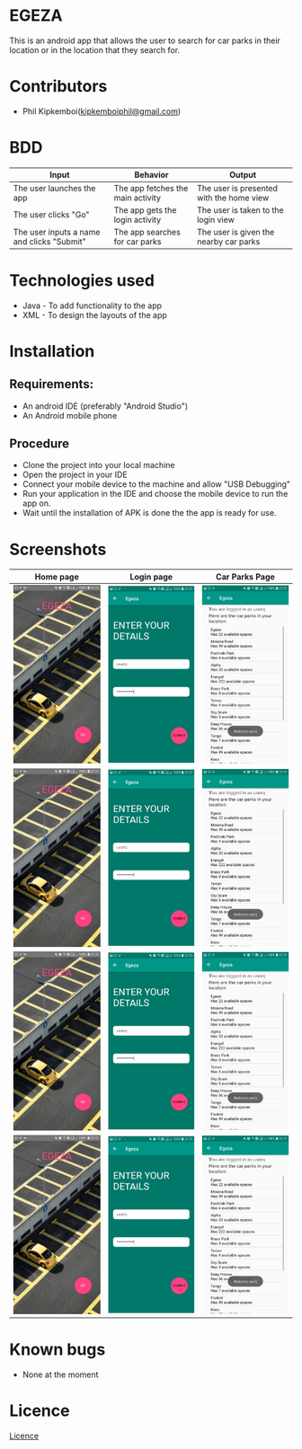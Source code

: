 # EGEZA
This is an android app that allows the user to search for car parks in their location or in the location that they search for.

# Contributors
* Phil Kipkemboi(kipkemboiphil@gmail.com)


# BDD
| Input                                      | Behavior                                 | Output                                        |
|--------------------------------------------|------------------------------------------|-----------------------------------------------|
| The user launches the app                  | The app fetches the main activity        | The user is presented with the home view |
| The user clicks "Go"              | The app gets the login activity           | The user is taken to the login view        |
| The user inputs a name and clicks "Submit" | The app searches for car parks | The user is given the nearby car parks        |

# Technologies used
* Java - To add functionality to the app
* XML - To design the layouts of the app

# Installation
## Requirements:
* An android IDE (preferably "Android Studio")
* An Android mobile phone

## Procedure
* Clone the project into your local machine
* Open the project in your IDE
* Connect your mobile device to the machine and allow "USB Debugging"
* Run your application in the IDE and choose the mobile device to run the app on.
* Wait until the installation of APK is done the the app is ready for use.

# Screenshots
| Home page                                                                                    | Login page                                                                                    | Car Parks Page                                                                                    |
|-------------------------------------------------------------------------------------------------|-------------------------------------------------------------------------------------------------|----------------------------------------------------------------------------------------------|
| ![<img src="/readme/EgezaHome.jpg"](/readme/EgezaHome.jpg) | ![<img src="/readme/EgezaLogin.jpg](/readme/EgezaLogin.jpg) | ![<img src="/readme/EgezaCarparks.jpg](/readme/EgezaCarparks.jpg) |
| ![<img src="/readme/EgezaHome.jpg"](/readme/EgezaHome.jpg) | ![<img src="/readme/EgezaLogin.jpg](/readme/EgezaLogin.jpg) | ![<img src="/readme/EgezaCarparks.jpg](/readme/EgezaCarparks.jpg) |
| ![<img src="/readme/EgezaHome.jpg"](/readme/EgezaHome.jpg) | ![<img src="/readme/EgezaLogin.jpg](/readme/EgezaLogin.jpg) | ![<img src="/readme/EgezaCarparks.jpg](/readme/EgezaCarparks.jpg) |
| ![<img src="/readme/EgezaHome.jpg"](/readme/EgezaHome.jpg) | ![<img src="/readme/EgezaLogin.jpg](/readme/EgezaLogin.jpg) | ![<img src="/readme/EgezaCarparks.jpg](/readme/EgezaCarparks.jpg) |

# Known bugs
* None at the moment

# Licence

[Licence](Licence)
